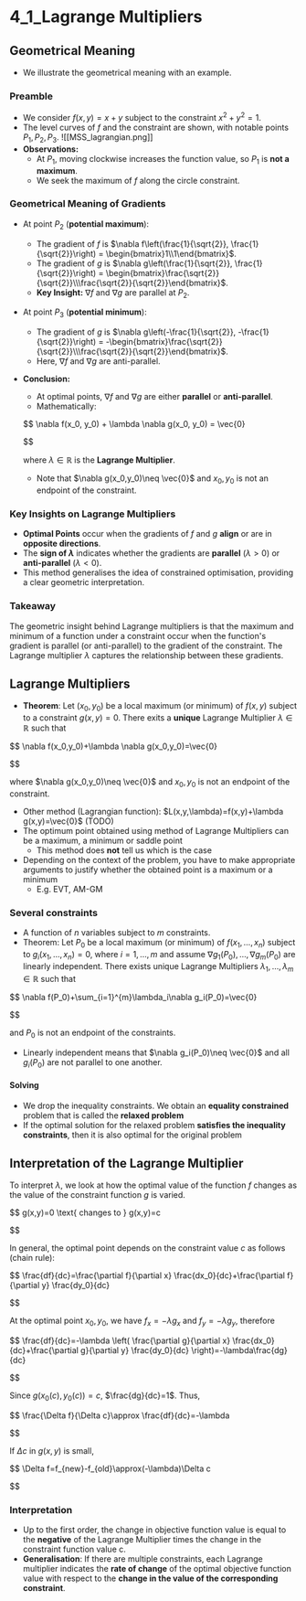 # 4_1_Lagrange Multipliers

## Geometrical Meaning

- We illustrate the geometrical meaning with an example.

### Preamble

- We consider $f(x, y) = x + y$ subject to the constraint $x^2 + y^2 = 1$.
- The level curves of $f$ and the constraint are shown, with notable points $P_1, P_2, P_3$.
  ![[MSS_lagrangian.png]]
- **Observations:**
  - At $P_1$, moving clockwise increases the function value, so $P_1$ is **not a maximum**.
  - We seek the maximum of $f$ along the circle constraint.

### Geometrical Meaning of Gradients

- At point $P_2$ (**potential maximum**):

  - The gradient of $f$ is $\nabla f\left(\frac{1}{\sqrt{2}}, \frac{1}{\sqrt{2}}\right) = \begin{bmatrix}1\\1\end{bmatrix}$.
  - The gradient of $g$ is $\nabla g\left(\frac{1}{\sqrt{2}}, \frac{1}{\sqrt{2}}\right) = \begin{bmatrix}\frac{\sqrt{2}}{\sqrt{2}}\\\frac{\sqrt{2}}{\sqrt{2}}\end{bmatrix}$.
  - **Key Insight:**  $\nabla f$ and $\nabla g$ are parallel at $P_2$.
- At point $P_3$ (**potential minimum**):

  - The gradient of $g$ is $\nabla g\left(-\frac{1}{\sqrt{2}}, -\frac{1}{\sqrt{2}}\right) = -\begin{bmatrix}\frac{\sqrt{2}}{\sqrt{2}}\\\frac{\sqrt{2}}{\sqrt{2}}\end{bmatrix}$.
  - Here, $\nabla f$ and $\nabla g$ are anti-parallel.
- **Conclusion:**

  - At optimal points, $\nabla f$ and $\nabla g$ are either **parallel** or **anti-parallel**.
  - Mathematically:

  $$
  \nabla f(x_0, y_0) + \lambda \nabla g(x_0, y_0) = \vec{0}

  $$

  where $\lambda \in \mathbb{R}$ is the **Lagrange Multiplier**.

  - Note that $\nabla g(x_0,y_0)\neq \vec{0}$ and $x_0,y_0$ is not an endpoint of the constraint.

### Key Insights on Lagrange Multipliers

- **Optimal Points** occur when the gradients of $f$ and $g$ **align** or are in **opposite directions**.
- The **sign of $\lambda$** indicates whether the gradients are **parallel** ($\lambda > 0$) or **anti-parallel** ($\lambda < 0$).
- This method generalises the idea of constrained optimisation, providing a clear geometric interpretation.

### Takeaway

The geometric insight behind Lagrange multipliers is that the maximum and minimum of a function under a constraint occur when the function's gradient is parallel (or anti-parallel) to the gradient of the constraint. The Lagrange multiplier $\lambda$ captures the relationship between these gradients.

## Lagrange Multipliers

- **Theorem**: Let $(x_0,y_0)$ be a local maximum (or minimum) of $f(x,y)$ subject to a constraint $g(x,y) = 0$. There exits a **unique** Lagrange Multiplier $λ∈\mathbb{R}$ such that

$$
\nabla f(x_0,y_0)+\lambda \nabla g(x_0,y_0)=\vec{0}

$$

where $\nabla g(x_0,y_0)\neq \vec{0}$ and $x_0,y_0$ is not an endpoint of the constraint.

- Other method (Lagrangian function): $L(x,y,\lambda)=f(x,y)+\lambda g(x,y)=\vec{0}$ (TODO)
- The optimum point obtained using method of Lagrange Multipliers can be a maximum, a minimum or saddle point
  - This method does **not** tell us which is the case
- Depending on the context of the problem, you have to make appropriate arguments to justify whether the obtained point is a maximum or a minimum
  - E.g. EVT, AM-GM

### Several constraints

- A function of $n$ variables subject to $m$ constraints.
- Theorem: Let $P_0$ be a local maximum (or minimum) of $f(x_1,\dots,x_n)$ subject to $g_i(x_1,\dots,x_n)=0$, where $i=1,\dots,m$ and assume $\nabla g_1(P_0),\dots,\nabla g_m(P_0)$ are linearly independent. There exists unique Lagrange Multipliers $\lambda_1,\dots,\lambda_m \in \mathbb{R}$ such that

$$
\nabla f(P_0)+\sum_{i=1}^{m}\lambda_i\nabla g_i(P_0)=\vec{0}

$$

and $P_0$ is not an endpoint of the constraints.

- Linearly independent means that $\nabla g_i(P_0)\neq \vec{0}$ and all $g_i(P_0)$ are not parallel to one another.

#### Solving

- We drop the inequality constraints. We obtain an **equality constrained** problem that is called the **relaxed problem**
- If the optimal solution for the relaxed problem **satisfies the inequality constraints**, then it is also optimal for the original problem

## Interpretation of the Lagrange Multiplier

To interpret $\lambda$, we look at how the optimal value of the function $f$ changes as the value of the constraint function $g$ is varied.

$$
g(x,y)=0 \text{ changes to } g(x,y)=c

$$

In general, the optimal point depends on the constraint value $c$ as follows (chain rule):

$$
\frac{df}{dc}=\frac{\partial f}{\partial x} \frac{dx_0}{dc}+\frac{\partial f}{\partial y} \frac{dy_0}{dc}

$$

At the optimal point $x_0,y_0$, we have $f_x=-\lambda g_x$ and $f_y=-\lambda g_y$, therefore

$$
\frac{df}{dc}=-\lambda \left( \frac{\partial g}{\partial x} \frac{dx_0}{dc}+\frac{\partial g}{\partial y} \frac{dy_0}{dc} \right)=-\lambda\frac{dg}{dc}

$$

Since $g(x_0(c),y_0(c))=c$, $\frac{dg}{dc}=1$. Thus,

$$
\frac{\Delta f}{\Delta c}\approx \frac{df}{dc}=-\lambda

$$

If $\Delta c$ in $g(x,y)$ is small,

$$
\Delta f=f_{new}-f_{old}\approx(-\lambda)\Delta c

$$

### Interpretation

- Up to the first order, the change in objective function value is equal to the **negative** of the Lagrange Multiplier times the change in the constraint function value c.
- **Generalisation**: If there are multiple constraints, each Lagrange multiplier indicates the **rate of change** of the optimal objective function value with respect to the **change in the value of the corresponding constraint**.
